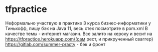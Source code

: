 # tfpractice
Неформально участвую в практике 3 курса бизнес-информатики у Тинькофф, пишу бэк на Java 11, весь стек посмотрите в pom.xml
В качестве темы - интернет магазин. Все залито на хероку и весит на https://tfpractice.herokuapp.com/(сам рест, и прикрученный сваггер)
https://gitlab.com/summer-practy - бэк и фронт
